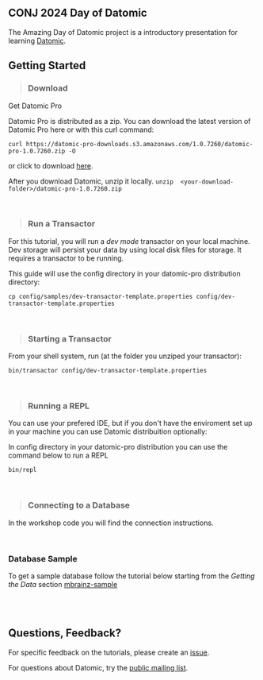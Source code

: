## CONJ 2024 Day of Datomic

The Amazing Day of Datomic project is a introductory presentation
for learning [Datomic](http://datomic.com).
<br>

## Getting Started

> ### Download 
Get Datomic Pro

Datomic Pro is distributed as a zip. You can download the latest version of Datomic Pro here or with this curl command:

```curl https://datomic-pro-downloads.s3.amazonaws.com/1.0.7260/datomic-pro-1.0.7260.zip -O```

or click to download [here](https://datomic-pro-downloads.s3.amazonaws.com/1.0.7260/datomic-pro-1.0.7260.zip).

  
After you download Datomic, unzip it locally. 
```unzip  <your-download-folder>/datomic-pro-1.0.7260.zip```

<br>

> ### Run a Transactor
For this tutorial, you will run a *dev mode* transactor on your local machine. 
Dev storage will persist your data by using local disk files for storage. 
It requires a transactor to be running.

This guide will use the config directory in your datomic-pro distribution directory:

```cp config/samples/dev-transactor-template.properties config/dev-transactor-template.properties```


<br>

> ### Starting a Transactor
From your shell system, run (at the folder you unziped your transactor):

```bin/transactor config/dev-transactor-template.properties```

<br>

> ### Running a REPL

You can use your prefered IDE, but if you don't have the enviroment set up in your machine you can use Datomic distribuition optionally:

In config directory in your datomic-pro distribution you can use the command below to run a REPL

```bin/repl```

<br>

> ### Connecting to a Database
In the workshop code you will find the connection instructions.

<br>

### Database Sample
To get a sample database follow the tutorial below starting from the *Getting the Data* section
[mbrainz-sample](https://github.com/Datomic/mbrainz-sample)


<br>
<br>


## Questions, Feedback?

For specific feedback on the tutorials, please create an
[issue](https://github.com/Datomic/day-of-datomic/issues).

For questions about Datomic, try the [public mailing
list](http://groups.google.com/group/datomic).
